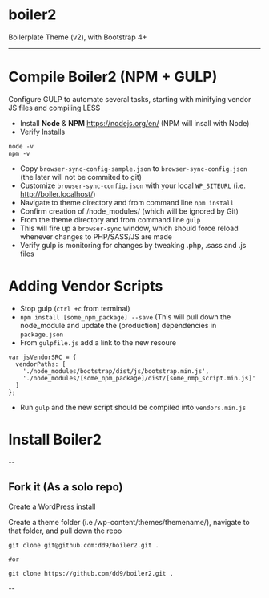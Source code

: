 # boiler2
Boilerplate Theme (v2), with Bootstrap 4+

----

# Compile Boiler2 (NPM + GULP)

Configure GULP to automate several tasks, starting with minifying vendor JS files and compiling LESS 

- Install **Node** & **NPM** https://nodejs.org/en/ (NPM will insall with Node)
- Verify Installs

```
node -v
npm -v
```
- Copy `browser-sync-config-sample.json` to `browser-sync-config.json`  (the later will not be commited to git)
- Customize `browser-sync-config.json` with your local  `WP_SITEURL` (i.e. http://boiler.localhost/)
- Navigate to theme directory and from command line `npm install` 
- Confirm creation of /node_modules/ (which will be ignored by Git)
- From the theme directory and from command line `gulp`
- This will fire up a `browser-sync` window, which should force reload whenever changes to PHP/SASS/JS are made
- Verify gulp is monitoring for changes by tweaking .php, .sass and .js files


# Adding Vendor Scripts

- Stop gulp (`ctrl +c` from terminal)
- `npm install [some_npm_package] --save`  (This will pull down the node_module and update the (production) dependencies in `package.json`
- From `gulpfile.js` add a link to the new resoure
```
var jsVendorSRC = {
  vendorPaths: [
    './node_modules/bootstrap/dist/js/bootstrap.min.js',
    './node_modules/[some_npm_package]/dist/[some_nmp_script.min.js]'
  ]
};
```
- Run `gulp` and the new script should be compiled into `vendors.min.js`


# Install Boiler2

--

## Fork it (As a solo repo)

Create a WordPress install 

Create a theme folder (i.e /wp-content/themes/themename/), navigate to that folder, and pull down the repo

```
git clone git@github.com:dd9/boiler2.git .

#or

git clone https://github.com/dd9/boiler2.git .

```


--
